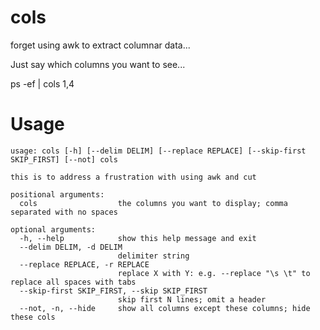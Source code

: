 # cols
forget using awk to extract columnar data... 

Just say which columns you want to see... 

ps -ef | cols 1,4

# Usage
```
usage: cols [-h] [--delim DELIM] [--replace REPLACE] [--skip-first SKIP_FIRST] [--not] cols

this is to address a frustration with using awk and cut

positional arguments:
  cols                  the columns you want to display; comma separated with no spaces

optional arguments:
  -h, --help            show this help message and exit
  --delim DELIM, -d DELIM
                        delimiter string
  --replace REPLACE, -r REPLACE
                        replace X with Y: e.g. --replace "\s \t" to replace all spaces with tabs
  --skip-first SKIP_FIRST, --skip SKIP_FIRST
                        skip first N lines; omit a header
  --not, -n, --hide     show all columns except these columns; hide these cols

```
